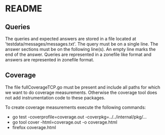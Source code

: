 # README

## Queries
The queries and expected answers are stored in a file located at 'testdata/messages/messages.txt'.
The query must be on a single line. The answer sections must be on the following line(s). An empty
line marks the end of the answer. Queries are represented in a zonefile like format and answers are
represented in zonefile format.

## Coverage
The file fullCoverageTCP.go must be present and include all paths for which we want to do coverage
measurements. Otherwise the coverage tool does not add instrumentation code to these packages.

To create coverage measurements execute the following commands:
- go test -coverprofile=coverage.out -coverpkg=../../internal/pkg/...
- go tool cover -html=coverage.out -o coverage.html
- firefox coverage.html